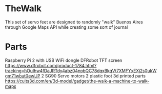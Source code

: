 # TheWalk
This set of servo feet are designed to randomly "walk" Buenos Aires through Google Maps API while creating some sort of journal

# Parts
Raspberry Pi 2 with USB WiFi dongle
DFRobot TFT screen https://www.dfrobot.com/product-1784.html?tracking=hOuIhw4fDaJRTdy4abz04npbQC78dqxBkqVt7XMFYxEXj2s0ukWgm71wbut0ewUP 
2 SG90 Servo motors
2 plastic foot
3d printed parts https://cults3d.com/en/3d-model/gadget/the-walk-a-machine-to-walk-maps 


